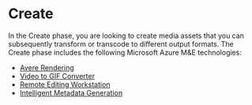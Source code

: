 # Create

In the Create phase, you are looking to create media assets that you can subsequently transform or transcode to different output formats. The Create phase includes the following Microsoft Azure M&E technologies:

- [Avere Rendering](/Create/avere-rendering)
- [Video to GIF Converter](/Create/video-gif-converter)
- [Remote Editing Workstation](/Create/remote-edit-workstation)
- [Intelligent Metadata Generation](/Create/intelligent-metadata-generator)
